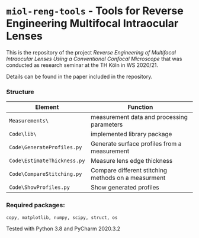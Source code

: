 # `miol-reng-tools` - Tools for Reverse Engineering Multifocal Intraocular Lenses

This is the repository of the project *Reverse Engineering of Multifocal Intraocular Lenses Using a Conventional Confocal Microscope* that was conducted as research seminar at the TH Köln in WS 2020/21.

Details can be found in the paper included in the repository.

### Structure

Element | Function
------------ | -------------
`Measurements\` | measurement data and processing parameters
`Code\lib\` | implemented library package
`Code\GenerateProfiles.py` | Generate surface profiles from a measurement
`Code\EstimateThickness.py` | Measure lens edge thickness
`Code\CompareStitching.py` | Compare different stitching methods on a measurment
`Code\ShowProfiles.py` |  Show generated profiles

### Required packages:
`copy, matplotlib, numpy, scipy, struct, os`

Tested with Python 3.8 and PyCharm 2020.3.2
